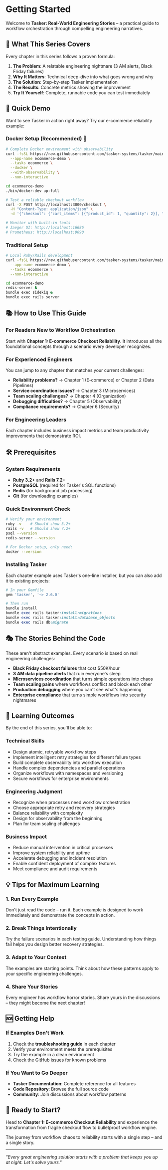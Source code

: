 # Getting Started

Welcome to **Tasker: Real-World Engineering Stories** – a practical guide to workflow orchestration through compelling engineering narratives.

## 🎯 What This Series Covers

Every chapter in this series follows a proven formula:

1. **The Problem**: A relatable engineering nightmare (3 AM alerts, Black Friday failures)
2. **Why It Matters**: Technical deep-dive into what goes wrong and why
3. **The Solution**: Step-by-step Tasker implementation
4. **The Results**: Concrete metrics showing the improvement
5. **Try It Yourself**: Complete, runnable code you can test immediately

## 🚀 Quick Demo

Want to see Tasker in action right away? Try our e-commerce reliability example:

### Docker Setup (Recommended) 🐳
```bash
# Complete Docker environment with observability
curl -fsSL https://raw.githubusercontent.com/tasker-systems/tasker/main/scripts/install-tasker-app.sh | bash -s -- \
  --app-name ecommerce-demo \
  --tasks ecommerce \
  --docker \
  --with-observability \
  --non-interactive

cd ecommerce-demo
./bin/docker-dev up-full

# Test a reliable checkout workflow
curl -X POST http://localhost:3000/checkout \
  -H "Content-Type: application/json" \
  -d '{"checkout": {"cart_items": [{"product_id": 1, "quantity": 2}], "payment_info": {"token": "test_success_visa", "amount": 100.00}, "customer_info": {"email": "test@example.com", "name": "Test Customer"}}}'

# Monitor with built-in tools
# Jaeger UI: http://localhost:16686
# Prometheus: http://localhost:9090
```

### Traditional Setup
```bash
# Local Ruby/Rails development
curl -fsSL https://raw.githubusercontent.com/tasker-systems/tasker/main/scripts/install-tasker-app.sh | bash -s -- \
  --app-name ecommerce-demo \
  --tasks ecommerce \
  --non-interactive

cd ecommerce-demo
redis-server &
bundle exec sidekiq &
bundle exec rails server
```

## 📚 How to Use This Guide

### For Readers New to Workflow Orchestration

Start with **Chapter 1: E-commerce Checkout Reliability**. It introduces all the foundational concepts through a scenario every developer recognizes.

### For Experienced Engineers

You can jump to any chapter that matches your current challenges:

- **Reliability problems?** → Chapter 1 (E-commerce) or Chapter 2 (Data Pipelines)
- **Service coordination issues?** → Chapter 3 (Microservices)
- **Team scaling challenges?** → Chapter 4 (Organization)
- **Debugging difficulties?** → Chapter 5 (Observability)
- **Compliance requirements?** → Chapter 6 (Security)

### For Engineering Leaders

Each chapter includes business impact metrics and team productivity improvements that demonstrate ROI.

## 🛠️ Prerequisites

### System Requirements

- **Ruby 3.2+** and **Rails 7.2+**
- **PostgreSQL** (required for Tasker's SQL functions)
- **Redis** (for background job processing)
- **Git** (for downloading examples)

### Quick Environment Check

```bash
# Verify your environment
ruby -v    # Should show 3.2+
rails -v   # Should show 7.2+
psql --version
redis-server --version

# For Docker setup, only need:
docker --version
```

### Installing Tasker

Each chapter example uses Tasker's one-line installer, but you can also add it to existing projects:

```ruby
# In your Gemfile
gem 'tasker', '~> 2.6.0'

# Then run
bundle install
bundle exec rails tasker:install:migrations
bundle exec rails tasker:install:database_objects
bundle exec rails db:migrate
```

## 🎭 The Stories Behind the Code

These aren't abstract examples. Every scenario is based on real engineering challenges:

- **Black Friday checkout failures** that cost $50K/hour
- **3 AM data pipeline alerts** that ruin everyone's sleep
- **Microservices coordination** that turns simple operations into chaos
- **Team scaling pains** where workflows conflict and block each other
- **Production debugging** where you can't see what's happening
- **Enterprise compliance** that turns simple workflows into security nightmares

## 🎯 Learning Outcomes

By the end of this series, you'll be able to:

### Technical Skills
- Design atomic, retryable workflow steps
- Implement intelligent retry strategies for different failure types
- Build complete observability into workflow execution
- Handle complex dependencies and parallel operations
- Organize workflows with namespaces and versioning
- Secure workflows for enterprise environments

### Engineering Judgment
- Recognize when processes need workflow orchestration
- Choose appropriate retry and recovery strategies
- Balance reliability with complexity
- Design for observability from the beginning
- Plan for team scaling challenges

### Business Impact
- Reduce manual intervention in critical processes
- Improve system reliability and uptime
- Accelerate debugging and incident resolution
- Enable confident deployment of complex features
- Meet compliance and audit requirements

## 💡 Tips for Maximum Learning

### 1. Run Every Example

Don't just read the code – run it. Each example is designed to work immediately and demonstrate the concepts in action.

### 2. Break Things Intentionally

Try the failure scenarios in each testing guide. Understanding how things fail helps you design better recovery strategies.

### 3. Adapt to Your Context

The examples are starting points. Think about how these patterns apply to your specific engineering challenges.

### 4. Share Your Stories

Every engineer has workflow horror stories. Share yours in the discussions – they might become the next chapter!

## 🆘 Getting Help

### If Examples Don't Work

1. Check the **troubleshooting guide** in each chapter
2. Verify your environment meets the prerequisites
3. Try the example in a clean environment
4. Check the GitHub issues for known problems

### If You Want to Go Deeper

- **Tasker Documentation**: Complete reference for all features
- **Code Repository**: Browse the full source code
- **Community**: Join discussions about workflow patterns

## 🚀 Ready to Start?

Head to **Chapter 1: E-commerce Checkout Reliability** and experience the transformation from fragile checkout flow to bulletproof workflow engine.

The journey from workflow chaos to reliability starts with a single step – and a single story.

---

*"Every great engineering solution starts with a problem that keeps you up at night. Let's solve yours."*
